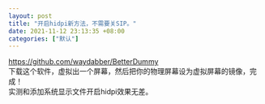 ```yaml
---
layout: post
title: "开启hidpi新方法，不需要关SIP。"
date: 2021-11-12 23:13:35 +08:00
categories: ["默认"]
---
```


<p><a href="https://github.com/waydabber/BetterDummy">https://github.com/waydabber/BetterDummy</a><br />下载这个软件，虚拟出一个屏幕，然后把你的物理屏幕设为虚拟屏幕的镜像，完成！<br />实测和添加系统显示文件开启hidpi效果无差。</p>